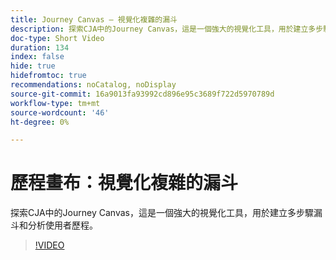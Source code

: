 ```yaml
---
title: Journey Canvas — 視覺化複雜的漏斗
description: 探索CJA中的Journey Canvas，這是一個強大的視覺化工具，用於建立多步驟漏斗和分析使用者歷程。
doc-type: Short Video
duration: 134
index: false
hide: true
hidefromtoc: true
recommendations: noCatalog, noDisplay
source-git-commit: 16a9013fa93992cd896e95c3689f722d5970789d
workflow-type: tm+mt
source-wordcount: '46'
ht-degree: 0%

---
```



# 歷程畫布：視覺化複雜的漏斗

探索CJA中的Journey Canvas，這是一個強大的視覺化工具，用於建立多步驟漏斗和分析使用者歷程。

<!-- 72_S103_3442450_134_journey-canvas-visualizing-complex-funnels -->
>[!VIDEO](https://video.tv.adobe.com/v/3458364/?learn=on&enablevpops=true)
